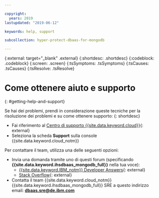 ```yaml
---

copyright:
  years: 2019
lastupdated: "2019-06-12"

keywords: help, support

subcollection: hyper-protect-dbaas-for-mongodb

---
```

{:external: target="_blank" .external}
{:shortdesc: .shortdesc}
{:codeblock: .codeblock}
{:screen: .screen}
{:tsSymptoms: .tsSymptoms}
{:tsCauses: .tsCauses}
{:tsResolve: .tsResolve}


# Come ottenere aiuto e supporto
{: #getting-help-and-support}

Se hai dei problemi, prendi in considerazione queste tecniche per la risoluzione dei problemi e su come ottenere supporto:
{: shortdesc}

* Fai riferimento al [Centro di supporto {{site.data.keyword.cloud}}](https://cloud.ibm.com/unifiedsupport/supportcenter){: external}
* Seleziona la scheda **Support** sulla console {{site.data.keyword.cloud_notm}}

Per contattare il team, utilizza una delle seguenti opzioni:

* Invia una domanda tramite uno di questi forum (specificando **{{site.data.keyword.ihsdbaas_mongodb_full}}** nella tua voce):
    * [{{site.data.keyword.IBM_notm}} Developer Answers](https://developer.ibm.com/answers/index.html){: external}
    * [Stack Overflow](https://stackoverflow.com/){: external}
* Contatta il team {{site.data.keyword.cloud_notm}} {{site.data.keyword.ihsdbaas_mongodb_full}} SRE a questo indirizzo email: **dbaas.sre@de.ibm.com** 	
